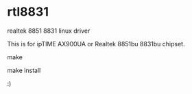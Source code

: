 # rtl8831
realtek 8851 8831 linux driver

This is for ipTIME AX900UA or Realtek 8851bu 8831bu chipset.


make

make install

:)
